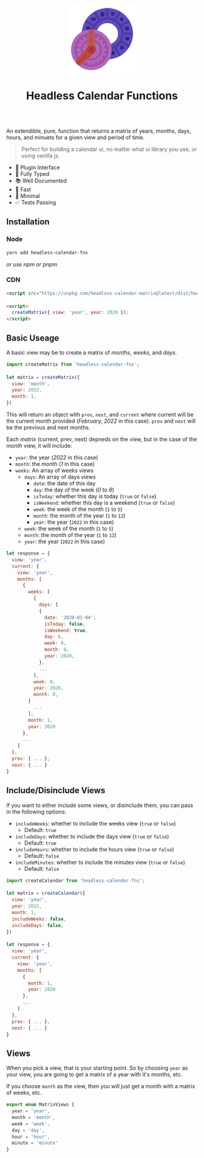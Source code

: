 <p align="center">
  <a target="_blank" rel="noopener noreferrer">
    <img width="180" src="https://raw.githubusercontent.com/nickgraffis/headless-calendar-fns/master/docs/public/logo.png" alt="Headless Calendar Functions">
  </a>
  <h1 align="center" >Headless Calendar Functions</h1>
</p>
<br/>
<br/>

An extendible, pure, function that returns a matrix of years, months, days, hours, and minuets for a given view and period of time. 

> Perfect for building a calendar ui, no matter what ui library you use, or using vanilla js.

- 🔩 Plugin Interface
- 🔑 Fully Typed
- 📚 Well Documented
- 🚀 Fast
- 💾 Minimal
- ✅ Tests Passing

## Installation

### Node
```bash
yarn add headless-calendar-fns
```

_or use npm or pnpm_

### CDN 
```html
<script src="https://unpkg.com/headless-calendar-matrix@latest/dist/headless-calendar-matrix.min.js"></script>

<script>
  createMatrix({ view: 'year', year: 2020 });
</script>
```

## Basic Useage

A basic view may be to create a matrix of _months_, _weeks_, and _days_.

```js
import createMatrix from 'headless-calendar-fns';

let matrix = createMatrix({
  view: 'month',
  year: 2022,
  month: 1,
})

```

This will return an object with `prev`, `next`, and `current` where current will be the current month provided (_February, 2022_ in this case). `prev` and `next` will be the previous and next months. 

Each _matrix_ (current, prev, next) depneds on the view, but in the case of the _month_ view, it will include:

* `year`: the year (_2022_ in this case)
* `month`: the month (_1_ in this case)
* `weeks`: An array of weeks views
  * `days`: An array of days views
    * `date`: the date of this day
    * `day`: the day of the week (_0_ to _6_)
    * `isToday`: whether this day is today (`true` or `false`)
    * `isWeekend`: whether this day is a weekend (`true` or `false`)
    * `week`: the week of the month (`1` to `5`)
    * `month`: the month of the year (`1` to `12`)
    * `year`: the year (`2022` in this case)
  * `week`: the week of the month (`1` to `5`)
  * `month`: the month of the year (`1` to `12`)
  * `year`: the year (`2022` in this case)

```js
let response = {
  view: 'year',
  current: {
    view: 'year',
    months: [
      {
        weeks: [ 
          {
            days: [
            {
              date: '2020-01-04',
              isToday: false,
              isWeekend: true,
              day: 6,
              week: 0,
              month: 0,
              year: 2020,
            },
            ...
          ],
          week: 0,
          year: 2020,
          month: 0,
        }
          ...
        ],
        month: 1,
        year: 2020
      },
      ...
    ]
  },
  prev: { ... },
  next: { ... }
}
```

## Include/Disinclude Views

If you want to either include some views, or disinclude them, you can pass in the following options:

* `includeWeeks`: whether to include the weeks view (`true` or `false`)
  * Default: `true`
* `includeDays`: whether to include the days view (`true` or `false`)
  * Default: `true`
* `includeHours`: whether to include the hours view (`true` or `false`)
  * Default: `false`
* `includeMinutes`: whether to include the minutes view (`true` or `false`)
  * Default: `false`

```js
import createCalendar from 'headless-calendar-fns';

let matrix = createCalendar({
  view: 'year',
  year: 2022,
  month: 1,
  includeWeeks: false,
  includeDays: false,
})

let response = {
  view: 'year',
  current: {
    view: 'year',
    months: [
      {
        month: 1,
        year: 2020
      },
      ...
    ]
  },
  prev: { ... },
  next: { ... }
}

```

## Views

When you pick a view, that is your starting point. So by choosing `year` as your view, you are going to get a matrix of a year with it's months, etc.

If you choose `month` as the view, then you will just get a month with a matrix of weeks, etc.

```ts
export enum MatrixViews {
  year = 'year',
  month = 'month',
  week = 'week',
  day = 'day',
  hour = 'hour',
  minute = 'minute'
}
```
